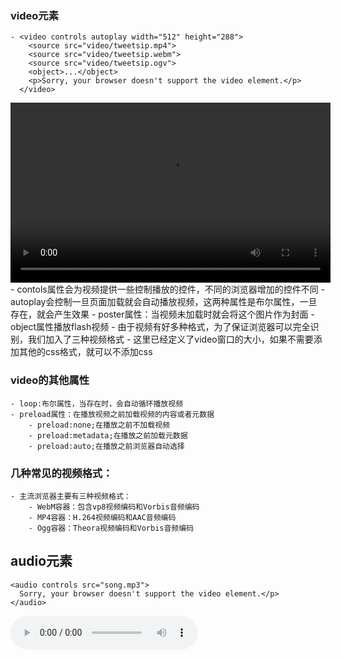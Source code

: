 
### video元素
    - <video controls autoplay width="512" height="288">
		<source src="video/tweetsip.mp4">
		<source src="video/tweetsip.webm">
		<source src="video/tweetsip.ogv">
        <object>...</object>
		<p>Sorry, your browser doesn't support the video element.</p>
	  </video>
<video controls autoplay width="512" height="288">
		<source src="video/tweetsip.mp4">
		<source src="video/tweetsip.webm">
		<source src="video/tweetsip.ogv">
        <object>...</object>
		<p>Sorry, your browser doesn't support the video element.</p>
	  </video>
          - contols属性会为视频提供一些控制播放的控件，不同的浏览器增加的控件不同
          - autoplay会控制一旦页面加载就会自动播放视频，这两种属性是布尔属性，一旦存在，就会产生效果
          - poster属性：当视频未加载时就会将这个图片作为封面
          - object属性播放flash视频
    - 由于视频有好多种格式，为了保证浏览器可以完全识别，我们加入了三种视频格式
    - 这里已经定义了video窗口的大小，如果不需要添加其他的css格式，就可以不添加css

### video的其他属性
    - loop:布尔属性，当存在时，会自动循环播放视频
    - preload属性：在播放视频之前加载视频的内容或者元数据
        - preload:none;在播放之前不加载视频
        - preload:metadata;在播放之前加载元数据
        - preload:auto;在播放之前浏览器自动选择

### 几种常见的视频格式：
    - 主流浏览器主要有三种视频格式：
        - WebM容器：包含vp8视频编码和Vorbis音频编码
        - MP4容器：H.264视频编码和AAC音频编码
        - Ogg容器：Theora视频编码和Vorbis音频编码

## audio元素
    <audio controls src="song.mp3">
      Sorry, your browser doesn't support the video element.</p>
    </audio>
<audio controls src="song.mp3">
  Sorry, your browser doesn't support the video element.</p>
</audio>


        
